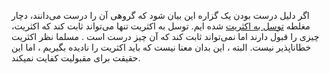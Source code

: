 اگر دلیل درست بودن یک گزاره این بیان شود که گروهی آن را درست می‌دانند، دچار مغلطه [توسل به اکثریت] شده ایم.
توسل به اکثریت تنها می‌تواند ثابت کند که اکثریت، چیزی را قبول دارند اما نمی‌تواند ثابت کند که آن چیز درست است . مسلما نظر اکثریت خطاناپذیر نیست.
البته ، این بدان معنا نيست كه بايد اكثريت را ناديده بگيريم ، اما این حقیقت برای مقبولیت کفایت نمیکند.

[توسل به اکثریت]: https://www.logicallyfallacious.com/logicalfallacies/Appeal-to-Popularity
